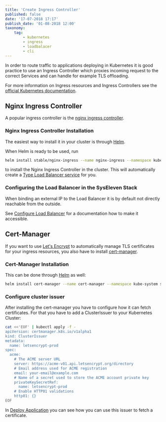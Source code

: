 ```yaml
---
title: 'Create Ingress Controller'
published: false
date: '17-07-2018 17:17'
publish_date: '01-08-2018 12:00'
taxonomy:
    tag:
        - kubernetes
        - ingress
        - loadbalacer
        - cli
---
```


In order to route traffic to applications deploying in Kubernetes it is good practice to use an Ingress Controller which proxies
incoming request to the correct Services and can handle for example TLS offloading.

For more information on Ingress resources and Ingress Controllers see the [official Kubernetes documentation](https://kubernetes.io/docs/concepts/services-networking/ingress/).

## Nginx Ingress Controller

A popular ingress controller is the [nginx ingress controller](https://kubernetes.github.io/ingress-nginx/).

### Nginx Ingress Controller Installation

The easiest way to install it in your cluster is through [Helm](/tutorials/install-helm).

When Helm is ready to be used, run

```bash
helm install stable/nginx-ingress --name nginx-ingress --namespace kube-system  --set "rbac.create=true"
```

to install the Nginx Ingress Controller in the cluster. This will automatically create a [Type Load Balancer service](/tutorials/create-a-load-balancer.md) for you.

### Configuring the Load Balancer in the SysEleven Stack

When binding an external IP to the Load Balancer it is by default not directly reachable from the outside.

See [Configure Load Balancer](/tutorials/configure-a-load-balancer) for a documentation how to make it accessible.

## Cert-Manager

If you want to use [Let's Encrypt](https://letsencrypt.org/) to automatically manage TLS certificates for your ingress resources,
you also have to install [cert-manager](https://cert-manager.readthedocs.io/en/latest/).

### Cert-Manager Installation

This can be done through [Helm](/tutorials/install-helm) as well:

```bash
helm install cert-manager --name cert-manager --namespace kube-system stable/cert-manager
```

### Configure cluster issuer

After installing the cert-manager you have to configure how it can fetch certificates. For that you have to add a ClusterIssuer to your Kubernetes Cluster:

```bash
cat <<'EOF' | kubectl apply -f -
apiVersion: certmanager.k8s.io/v1alpha1
kind: ClusterIssuer
metadata:
  name: letsencrypt-prod
spec:
  acme:
    # The ACME server URL
    server: https://acme-v01.api.letsencrypt.org/directory
    # Email address used for ACME registration
    email: your-email@example.com
    # Name of a secret used to store the ACME account private key
    privateKeySecretRef:
      name: letsencrypt-prod
    # Enable HTTP01 validations
    http01: {}
EOF
```

In [Deploy Application](/tutorials/deploy-an-application) you can see how you can use this issuer to fetch a certificate.